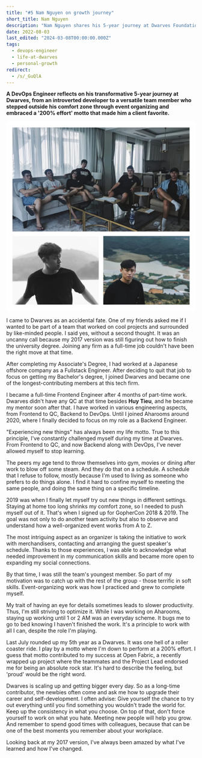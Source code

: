 ```yaml
---
title: "#5 Nam Nguyen on growth journey"
short_title: Nam Nguyen
description: "Nam Nguyen shares his 5-year journey at Dwarves Foundation, from a shy developer to a DevOps engineer recognized as a 'rockstar' by clients, and his experience exploring different roles"
date: 2022-08-03
last_edited: "2024-03-08T00:00:00.000Z"
tags:
  - devops-engineer
  - life-at-dwarves
  - personal-growth
redirect:
  - /s/_GuQlA
---
```


**A DevOps Engineer reflects on his transformative 5-year journey at Dwarves, from an introverted developer to a versatile team member who stepped outside his comfort zone through event organizing and embraced a '200% effort' motto that made him a client favorite.**

![Nam Nguyen - DevOps Engineer](assets/notion-image-1744012380171-j53o4.webp)

I came to Dwarves as an accidental fate. One of my friends asked me if I wanted to be part of a team that worked on cool projects and surrounded by like-minded people. I said yes, without a second thought. It was an uncanny call because my 2017 version was still figuring out how to finish the university degree. Joining any firm as a full-time job couldn't have been the right move at that time.

After completing my Associate's Degree, I had worked at a Japanese offshore company as a Fullstack Engineer. After deciding to quit that job to focus on getting my Bachelor's degree, I joined Dwarves and became one of the longest-contributing members at this tech firm.

I became a full-time Frontend Engineer after 4 months of part-time work. Dwarves didn't have any QC at that time besides **Huy Tieu**, and he became my mentor soon after that. I have worked in various engineering aspects, from Frontend to QC, Backend to DevOps. Until I joined Aharooms around 2020, where I finally decided to focus on my role as a Backend Engineer.

"Experiencing new things" has always been my life motto. True to this principle, I've constantly challenged myself during my time at Dwarves. From Frontend to QC, and now Backend along with DevOps, I've never allowed myself to stop learning.

The peers my age tend to throw themselves into gym, movies or dining after work to blow off some steam. And they do that on a schedule. A schedule that I refuse to follow, mostly because I'm used to living as someone who prefers to do things alone. I find it hard to confine myself to meeting the same people, and doing the same thing on a specific timeline.

2019 was when I finally let myself try out new things in different settings. Staying at home too long shrinks my comfort zone, so I needed to push myself out of it. That's when I signed up for GopherCon 2018 & 2019. The goal was not only to do another team activity but also to observe and understand how a well-organized event works from A to Z.

The most intriguing aspect as an organizer is taking the initiative to work with merchandisers, contacting and arranging the guest speaker's schedule. Thanks to those experiences, I was able to acknowledge what needed improvement in my communication skills and became more open to expanding my social connections.

By that time, I was still the team's youngest member. So part of my motivation was to catch up with the rest of the group - those terrific in soft skills. Event-organizing work was how I practiced and grew to complete myself.

My trait of having an eye for details sometimes leads to slower productivity. Thus, I'm still striving to optimize it. While I was working on Aharooms, staying up working until 1 or 2 AM was an everyday scheme. It bugs me to go to bed knowing I haven't finished the work. It's a principle to work with all I can, despite the role I'm playing.

Last July rounded up my 5th year as a Dwarves. It was one hell of a roller coaster ride. I play by a motto where I'm down to perform at a 200% effort. I guess that motto contributed to my success at Open Fabric, a recently wrapped up project where the teammates and the Project Lead endorsed me for being an absolute rock star. It's hard to describe the feeling, but 'proud' would be the right word.

Dwarves is scaling up and getting bigger every day. So as a long-time contributor, the newbies often come and ask me how to upgrade their career and self-development. I often advise: Give yourself the chance to try out everything until you find something you wouldn't trade the world for. Keep up the consistency in what you choose. On top of that, don't force yourself to work on what you hate. Meeting new people will help you grow. And remember to spend good times with colleagues, because that can be one of the best moments you remember about your workplace.

Looking back at my 2017 version, I've always been amazed by what I've learned and how I've changed.
